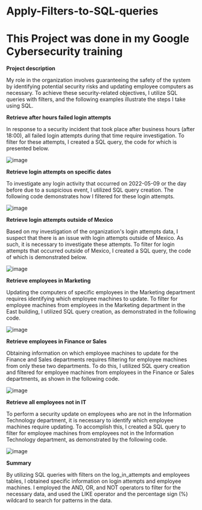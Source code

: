 # Apply-Filters-to-SQL-queries
# This Project was done in my Google Cybersecurity training

<b>Project description</b>

My role in the organization involves guaranteeing the safety of the system by identifying potential security risks and updating employee computers as necessary. To achieve these security-related objectives, I utilize SQL queries with filters, and the following examples illustrate the steps I take using SQL.


<b>Retrieve after hours failed login attempts</b>

In response to a security incident that took place after business hours (after 18:00), all failed login attempts during that time require investigation. To filter for these attempts, I created a SQL query, the code for which is presented below.

![image](https://user-images.githubusercontent.com/131769679/236780856-e1fe303a-f207-4f5b-89f1-f1735e1c11e4.png)


<b>Retrieve login attempts on specific dates</b>

To investigate any login activity that occurred on 2022-05-09 or the day before due to a suspicious event, I utilized SQL query creation. The following code demonstrates how I filtered for these login attempts.

![image](https://user-images.githubusercontent.com/131769679/236781348-717d9891-bbe9-464e-8b93-ec80b4eeadf0.png)

<b>Retrieve login attempts outside of Mexico</b>

Based on my investigation of the organization's login attempts data, I suspect that there is an issue with login attempts outside of Mexico. As such, it is necessary to investigate these attempts. To filter for login attempts that occurred outside of Mexico, I created a SQL query, the code of which is demonstrated below.

![image](https://user-images.githubusercontent.com/131769679/236782025-91a59700-6ff6-4046-b89e-89c6fff35306.png)

<b>Retrieve employees in Marketing</b>

Updating the computers of specific employees in the Marketing department requires identifying which employee machines to update. To filter for employee machines from employees in the Marketing department in the East building, I utilized SQL query creation, as demonstrated in the following code.

![image](https://user-images.githubusercontent.com/131769679/236782192-0f385129-2467-40b8-b481-16d324527c50.png)

<b>Retrieve employees in Finance or Sales</b>

Obtaining information on which employee machines to update for the Finance and Sales departments requires filtering for employee machines from only these two departments. To do this, I utilized SQL query creation and filtered for employee machines from employees in the Finance or Sales departments, as shown in the following code.

![image](https://user-images.githubusercontent.com/131769679/236782419-c786c8ea-e607-4d09-a818-74d51fb02a28.png)

<b>Retrieve all employees not in IT</b>

To perform a security update on employees who are not in the Information Technology department, it is necessary to identify which employee machines require updating. To accomplish this, I created a SQL query to filter for employee machines from employees not in the Information Technology department, as demonstrated by the following code.

![image](https://user-images.githubusercontent.com/131769679/236782659-7f04d74d-0907-424e-bbf2-bc7c031615e5.png)

<b>Summary</b>

By utilizing SQL queries with filters on the log_in_attempts and employees tables, I obtained specific information on login attempts and employee machines. I employed the AND, OR, and NOT operators to filter for the necessary data, and used the LIKE operator and the percentage sign (%) wildcard to search for patterns in the data.
